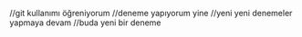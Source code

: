 //git kullanımı öğreniyorum
//deneme yapıyorum yine
//yeni yeni denemeler yapmaya devam
//buda yeni bir deneme

